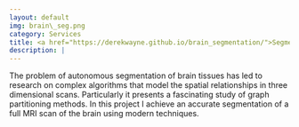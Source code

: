 ```yaml
---
layout: default
img: brain\_seg.png 
category: Services
title: <a href="https://derekwayne.github.io/brain_segmentation/">Segmentation of Brain MR Images</a>:<br>A modern approach to tissue classification 
description: |
---
```


The problem of autonomous segmentation of brain tissues has led to research on complex algorithms that model the spatial relationships in three dimensional scans. Particularly it presents a fascinating study of graph partitioning methods. In this project I achieve an accurate segmentation of a full MRI scan of the brain using modern techniques.
